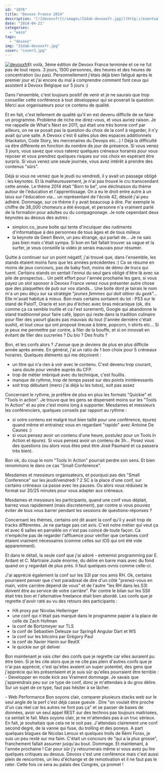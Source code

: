 ```yaml
---
id: "1076"
title: "Devoxx France 2014"
description: "[![devoxxfr](/images/31dab-devoxxfr.jpg)](http://eventuallycoding.com/wp-content/uploads/2014/04/31dab-devoxxfr.jpg)Et voilà, 3ème édition de Devoxx F..."
date: "2014-04-21"
categories: 
  - "waza"
tags: 
  - "devoxx"
img: "31dab-devoxxfr.jpg"
cover: "cover3.jpg"
---
```


[![devoxxfr](/images/31dab-devoxxfr.jpg)](http://eventuallycoding.com/wp-content/uploads/2014/04/31dab-devoxxfr.jpg)Et voilà, 3ème édition de Devoxx France terminée et ce ne fut pas de tout repos. 3 jours, 1500 personnes, des heures et des heures de concentration (ou pas). Personnellement j'étais déjà bien fatigué après le premier jour et j'ai encore du mal à comprendre comment font ceux qui assistent à Devoxx Belgique sur 5 jours :)

Dans l'ensemble, c'est toujours positif de venir et je ne saurais que trop conseiller cette conférence à tout développeur qui se poserait la question. Merci aux organisateurs pour ce contenu de qualité.

Et en fait, c'est tellement de qualité qu'il en est devenu difficile de se faire un programme. Problème de riche me direz-vous, et vous auriez raison. Je me rappelle de What's Next en 2011, qui était une très bonne conf par ailleurs, on ne se posait pas la question du choix de la conf à regarder, il n'y avait qu'une salle. A Devoxx c'est 6 salles plus des espaces additionnels (Hackaton, Code Story, les mercenaires du Devops etc...) ! Déjà la difficulté va être différente en fonction du nombre de jour de présence. Si vous venez 3 jours, vous savez que vous raterez quelques créneaux horaires pour vous reposer et vous prendrez quelques risques sur vos choix en espérant être surpris. Si vous venez une seule journée, vous avez intérêt à prendre des contenus "sûrs".

Déjà si vous ne veniez que le jeudi ou vendredi, il y avait un passage obligé : les keynotes. Et là malheureusement, je n'ai pas trouvé le cru transcendant cette année. Le thème 2014 était "Born to be", une déclinaison du thème autour de l'éducation et l'apprentissage. On a eu le droit entre autre à un laius sur l'éducation via... un représentant de l'école 42, désolé j'ai peu adhéré. Dommage, sur ce thème il y avait beaucoup à dire. Par exemple le chiffre de 38\_000 chomeurs a été évoqué, et personne n'a vraiment parlé de la formation pour adultes ou du compagnonage. Je note cependant deux keynotes au dessus des autres :

- simplon.co, jeune boîte qui tente d'inculquer des rudiments d'informatique à des personnes de tous âges et de tous milieux
- la keynote de Geert Bevin, un peu étrange, qui parlait de... Je ne sais pas bien mais c'était sympa. Si bon en fait fallait trouver sa vague et la surfer, je vous conseille la vidéo je serais mauvais pour résumer.

Quitte à continuer sur un point négatif, j'ai trouvé que, dans l'ensemble, les stands étaient moins funs que les années précédentes :) Ca se résume en moins de jeux concours, pas de baby foot, moins de démo de trucs qui tuent. Certains stands on sentait l'ennui du seul gars obligé d'être là avec sa pile de prospectus... Un petit effort pour l'année prochaine les gars, si vous payez un slot sponsor à Devoxx France venez nous présenter autre chose que des plaquettes de pub sur vos stands... Une boite dont je tairais le nom m'a un peu déçu sur sa stratégie "_jeunes femmes qui doit attirer du geek_"... Elle m'avait habitué à mieux. Bon mais certains sortaient du lot : PS3 sur le stand de PaloIT, Oracle et son jeu d'échec avec bras mécanique (ok, dis comme ça ca semble inutile et ca l'est surement), Google qui abandonne le stand traditionnel pour faire café, Ippon qui reste dans la tradition culinaire pour filer des yaourt glacés pas mauvais du tout (l'année dernière c'était sushi), et tout ceux qui ont proposé tireuse à bière, popcorn, t-shirts etc... Si je peux me permettre par contre, à filer de la bouffe, et si on innovait en évitant de filer des sucreries ? Du bio ? Des fruits ?

Bon, et les confs alors ? J'avoue que je deviens de plus en plus difficile année après année. En général, j'ai un ratio de 1 bon choix pour 5 créneaux horaires. Quelques éléments qui me déçoivent :

- un titre qui n'a rien à voir avec le contenu. C'est devenu trop courant, sans doute pour vendre auprès du CFP.
- trop de métier imbriqué avec du technique, c'est fouillis.
- manque de rythme, trop de temps passé sur des points inintéressants
- soit trop débutant (merci j'ai déjà lu les tutos), soit pas assez

Concernant le rythme, je préfère de plus en plus les formats "Quickie" et "Tools in action". Je trouve que les gens se dispersent moins sur les "Tools In Action" et au pire c'est moins long à supporter. Mesdames et messieurs les conférenciers, quelques conseils par rapport au rythme :

- si votre contenu est malgré tout bien taillé pour une conférence, épurez quand même et entrainez vous en regardant "rapido" avec Antoine De Caunes :)
- si vous pensez avoir un contenu d'une heure, postulez pour un Tools In Action et épurez. Si vous pensez avoir un contenu de 3h... Posez vous des questions (ou alors vous êtes peut être José Paumard et ca passera très bien).

Bon ok, du coup le nom "Tools In Action" pourrait perdre son sens. Et bien renommons le dans ce cas "Small Conference".

Mesdames et messieurs organisateurs, et pourquoi pas des "Small Conference" sur les jeudi/vendredi ? 2 SC à la place d'une conf, sur certains créneaux ca passe avec les pauses. Ou alors vous réduisez le format sur 20/25 minutes pour vous adapter aux créneaux.

Mesdames et messieurs les participants, quand une conf vous déplait, barrez vous rapidement (mais discretement), par contre si vous pouviez éviter de tous vous barrer pendant les sessions de questions-réponses ?

Concernant les thèmes, certains ont dit avant la conf qu'il y avait trop de tracks différentes. Je ne partage pas cet avis. C'est notre métier qui veut ça et avec 6 salles en parralèle on n'est pas coincé de toute façon. Ca n'empêche pas de regarder l'affluence pour vérifier que certaines conf étaient vraiment nécessaires (comme celles sur IOS qui ont été vide apparemment).

Et dans le détail, la seule conf que j'ai adoré - extremist programming par E. Ardant et C. Martraire Juste énorme, du délire en barre mais avec du fond quand on y regardait de plus près. Il faut quelques ovnis comme celle-ci.

J'ai apprécié également la conf sur les S3I par nos amis RH. Ok, certains pourraient penser que c'est paradoxal de dire d'un côté "prenez-vous en main, votre carrière dépend de vous" et de l'autre "les RH dans les S3I doivent être au service de votre carrière". Par contre le bilan sur les SSII était très bon et l'alternative freelance était bien abordé. Les confs que je regrette d'avoir raté au vu des retours des participants :

- HA proxy par Nicolas Helleringer
- une conf qui n'était pas marqué dans le programme papier à la place de celle de Zach Hollman
- la conf de Bortzmeyer sur TLS
- la conf de Sebastien Deleuze sur Spring4 Angular Dart et WS
- la conf sur les bitcoins par Grégory Paul
- la conf de Xavier Hanin sur RestX
- le quickie sur git deliver

Bon maintenant je vais citer des confs que je regrette car elles auraient pu être bien. Si je les cite alors que je ne cite pas plein d'autres confs que je n'ai pas apprécié, c'est qu'elles avaient un super potentiel, des gens que j'apprécie qui les présentaient et je suis sûr qu'elles pourraient être terrible : - Developper en mode kick ass Vraiment dommage. Je savais que j'apprendrais peu sur ce type de conf, donc je m'attendais à du gros délire. Sur un sujet de ce type, faut pas hésiter à se lâcher.

\- Web Performance Bon soyons clair, comparer plusieurs stacks web sur le seul angle de la perf c'est déjà casse gueule . Dire "on voulait être proche d'un cas réel car les autres ne font pas ça" et se passer de bases de données, avoir un seul appel REST sur des technos pas toujours maitrisées, ca sentait le fail. Mais soyons clair, je ne m'attendais pas à un truc sérieux. En fait, je souhaitais que cela ne le soit pas. J'attendais clairement une conf second degré, de la vanne qui fuse, du trolling et des poneys. A part quelques blagues de Nicolas Leroux et quelques trolls de Rémi Forax, je suis un peu resté sur ma faim. C'était un concours de "qui a la plus grosse", franchement fallait assumer jusqu'au bout. Dommage. Et maintenant, à l'année prochaine ! Car pour sûr j'y retournerais même si vous avez pu lire quelques critiques au dessus. Devoxx c'est une conférence mais c'est aussi plein de rencontres, un lieu d'échange et de remotivation et il ne faut pas le rater. Cette fois ce sera au palais des Congrés, ça promet !
